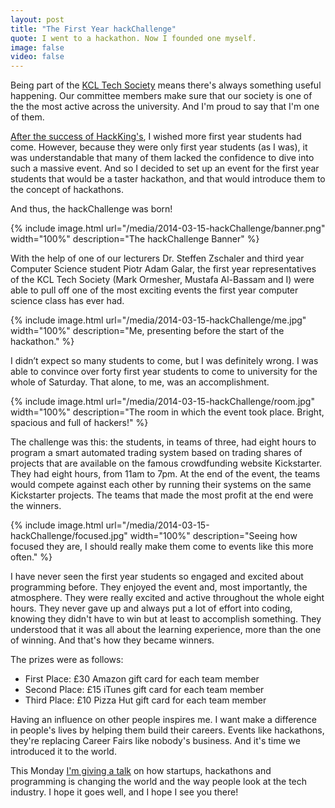 ```yaml
---
layout: post
title: "The First Year hackChallenge"
quote: I went to a hackathon. Now I founded one myself.
image: false
video: false
---
```


Being part of the [KCL Tech Society](http://kcltech.com) means there's always something useful happening. Our committee members make sure that our society is one of the the most active across the university. And I'm proud to say that I'm one of them.

[After the success of HackKing's](https://www.youtube.com/watch?v=X0Wbo89GnxQ), I wished more first year students had come. However, because they were only first year students (as I was), it was understandable that many of them lacked the confidence to dive into such a massive event. And so I decided to set up an event for the first year students that would be a taster hackathon, and that would introduce them to the concept of hackathons.

And thus, the hackChallenge was born!

{% include image.html url="/media/2014-03-15-hackChallenge/banner.png" width="100%" description="The hackChallenge Banner" %}

With the help of one of our lecturers Dr. Steffen Zschaler and third year Computer Science student Piotr Adam Galar, the first year representatives of the KCL Tech Society (Mark Ormesher, Mustafa Al-Bassam and I) were able to pull off one of the most exciting events the first year computer science class has ever had.
<br />

{% include image.html url="/media/2014-03-15-hackChallenge/me.jpg" width="100%" description="Me, presenting before the start of the hackathon." %}

I didn’t expect so many students to come, but I was definitely wrong. I was able to convince over forty first year students to come to university for the whole of Saturday. That alone, to me, was an accomplishment.

{% include image.html url="/media/2014-03-15-hackChallenge/room.jpg" width="100%" description="The room in which the event took place. Bright, spacious and full of hackers!" %}

The challenge was this: the students, in teams of three, had eight hours to program a smart automated trading system based on trading shares of projects that are available on the famous crowdfunding website Kickstarter. They had eight hours, from 11am to 7pm. At the end of the event, the teams would compete against each other by running their systems on the same Kickstarter projects. The teams that made the most profit at the end were the winners.

{% include image.html url="/media/2014-03-15-hackChallenge/focused.jpg" width="100%" description="Seeing how focused they are, I should really make them come to events like this more often." %}

I have never seen the first year students so engaged and excited about programming before. They enjoyed the event and, most importantly, the atmosphere. They were really excited and active throughout the whole eight hours. They never gave up and always put a lot of effort into coding, knowing they didn't have to win but at least to accomplish something. They understood that it was all about the learning experience, more than the one of winning. And that's how they became winners.

The prizes were as follows:

- First Place: £30 Amazon gift card for each team member
- Second Place: £15 iTunes gift card for each team member
- Third Place: £10 Pizza Hut gift card for each team member

Having an influence on other people inspires me. I want make a difference in people's lives by helping them build their careers. Events like hackathons, they're replacing Career Fairs like nobody's business. And it's time we introduced it to the world.

This Monday [I'm giving a talk](https://www.facebook.com/events/429304987173203/) on how startups, hackathons and programming is changing the world and the way people look at the tech industry. I hope it goes well, and I hope I see you there!
